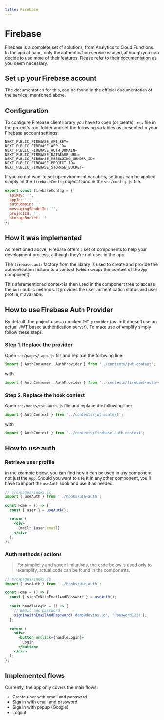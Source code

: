 ```yaml
---
title: Firebase
---
```


# Firebase

Firebase is a complete set of solutions, from Analytics to Cloud Functions. In the app at hand, only
the authentication service is used, although you can decide to use more of their features. Please
refer to their [documentation](https://firebase.google.com/docs)
as you deem necessary.

## Set up your Firebase account

The documentation for this, can be found in the official documentation of the service, mentioned
above.

## Configuration

To configure Firebase client library you have to open (or create) `.env` file in the project's root
folder and set the following variables as presented in your Firebase account settings:

```shell
NEXT_PUBLIC_FIREBASE_API_KEY=
NEXT_PUBLIC_FIREBASE_APP_ID=
NEXT_PUBLIC_FIREBASE_AUTH_DOMAIN=
NEXT_PUBLIC_FIREBASE_DATABASE_URL=
NEXT_PUBLIC_FIREBASE_MESSAGING_SENDER_ID=
NEXT_PUBLIC_FIREBASE_PROJECT_ID=
NEXT_PUBLIC_FIREBASE_STORAGE_BUCKET=
```

If you do not want to set up environment variables, settings can be applied simply on
the `firebaseConfig` object found in the `src/config.js` file.

```js
export const firebaseConfig = {
  apiKey: '',
  appId: '',
  authDomain: '',
  messagingSenderId: '',
  projectId: '',
  storageBucket: ''
};
```

## How it was implemented

As mentioned above, Firebase offers a set of components to help your development process, although
they're not used in the app.

The `firebase.auth` factory from the library is used to create and provide the authentication
feature to a context (which wraps the content of the `App` component).

This aforementioned context is then used in the component tree to access the `Auth` public methods.
It provides the user authentication status and user profile, if available.

## How to use Firebase Auth Provider

By default, the project uses a mocked `JWT provider` (as in: it doesn't use an actual JWT based
authentication server). To make use of Amplify simply follow these steps:

### Step 1. Replace the provider

Open `src/pages/_app.js` file and replace the following line:

```js
import { AuthConsumer, AuthProvider } from '../contexts/jwt-context';
```

with

```js
import { AuthConsumer, AuthProvider } from '../contexts/firebase-auth-context';
```

### Step 2. Replace the hook context

Open `src/hooks/use-auth.js` file and replace the following line:

```js
import { AuthContext } from '../contexts/jwt-context';
```

with

```js
import { AuthContext } from '../contexts/firebase-auth-context';
```

## How to use auth

### Retrieve user profile

In the example below, you can find how it can be used in any component not just the `App`. Should
you want to use it in any other component, you'll have to import the `useAuth` hook and use it as
needed.

```jsx
// src/pages/index.js
import { useAuth } from '../hooks/use-auth';

const Home = () => {
  const { user } = useAuth();

  return (
    <div>
      Email: {user.email}
    </div>
  );
};
```

### Auth methods / actions

> For simplicity and space limitations, the code below is used only to exemplify, actual code can be found in the components.

```jsx
// src/pages/index.js
import { useAuth } from '../hooks/use-auth';

const Home = () => {
  const { signInWithEmailAndPassword } = useAuth();
  
  const handleLogin = () => {
    // Email and password
    signInWithEmailAndPassword('demo@devias.io', 'Password123!');
  };

  return (
    <div>
      <button onClick={handleLogin}>
        Login
      </button>
    </div>
  );
};
```

## Implemented flows

Currently, the app only covers the main flows:

- Create user with email and password
- Sign in with email and password
- Sign in with popup (Google)
- Logout
